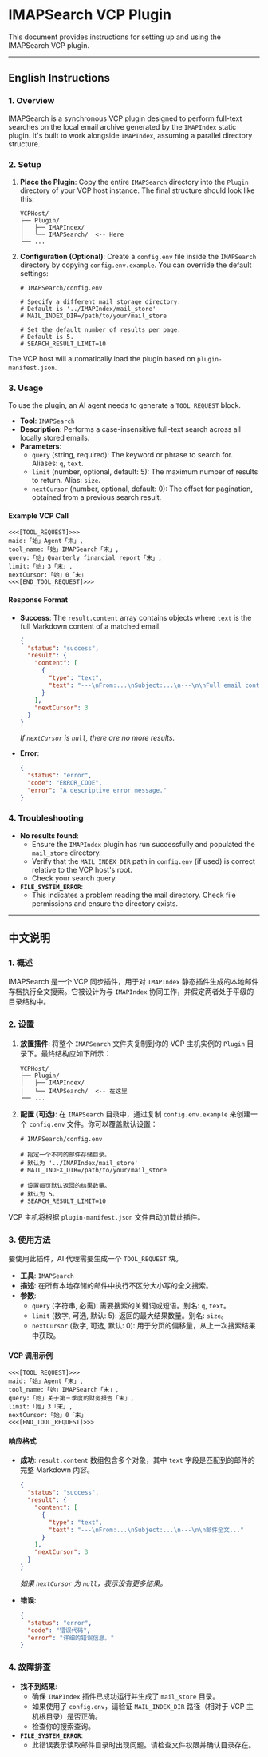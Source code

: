 # IMAPSearch VCP Plugin

This document provides instructions for setting up and using the IMAPSearch VCP plugin.

---

## English Instructions

### 1. Overview

IMAPSearch is a synchronous VCP plugin designed to perform full-text searches on the local email archive generated by the `IMAPIndex` static plugin. It's built to work alongside `IMAPIndex`, assuming a parallel directory structure.

### 2. Setup

1.  **Place the Plugin**: Copy the entire `IMAPSearch` directory into the `Plugin` directory of your VCP host instance. The final structure should look like this:
    ```
    VCPHost/
    ├── Plugin/
    │   ├── IMAPIndex/
    │   └── IMAPSearch/  <-- Here
    └── ...
    ```

2.  **Configuration (Optional)**: Create a `config.env` file inside the `IMAPSearch` directory by copying `config.env.example`. You can override the default settings:
    ```env
    # IMAPSearch/config.env

    # Specify a different mail storage directory.
    # Default is '../IMAPIndex/mail_store'
    # MAIL_INDEX_DIR=/path/to/your/mail_store

    # Set the default number of results per page.
    # Default is 5.
    # SEARCH_RESULT_LIMIT=10
    ```

The VCP host will automatically load the plugin based on `plugin-manifest.json`.

### 3. Usage

To use the plugin, an AI agent needs to generate a `TOOL_REQUEST` block.

-   **Tool**: `IMAPSearch`
-   **Description**: Performs a case-insensitive full-text search across all locally stored emails.
-   **Parameters**:
    -   `query` (string, required): The keyword or phrase to search for. Aliases: `q`, `text`.
    -   `limit` (number, optional, default: 5): The maximum number of results to return. Alias: `size`.
    -   `nextCursor` (number, optional, default: 0): The offset for pagination, obtained from a previous search result.

#### Example VCP Call

```
<<<[TOOL_REQUEST]>>>
maid:「始」Agent「末」,
tool_name:「始」IMAPSearch「末」,
query:「始」Quarterly financial report「末」,
limit:「始」3「末」,
nextCursor:「始」0「末」
<<<[END_TOOL_REQUEST]>>>
```

#### Response Format

-   **Success**: The `result.content` array contains objects where `text` is the full Markdown content of a matched email.
    ```json
    {
      "status": "success",
      "result": {
        "content": [
          {
            "type": "text",
            "text": "---\nFrom:...\nSubject:...\n---\n\nFull email content..."
          }
        ],
        "nextCursor": 3 
      }
    }
    ```
    *If `nextCursor` is `null`, there are no more results.*

-   **Error**:
    ```json
    {
      "status": "error",
      "code": "ERROR_CODE",
      "error": "A descriptive error message."
    }
    ```

### 4. Troubleshooting

-   **No results found**:
    -   Ensure the `IMAPIndex` plugin has run successfully and populated the `mail_store` directory.
    -   Verify that the `MAIL_INDEX_DIR` path in `config.env` (if used) is correct relative to the VCP host's root.
    -   Check your search query.
-   **`FILE_SYSTEM_ERROR`**:
    -   This indicates a problem reading the mail directory. Check file permissions and ensure the directory exists.

---

## 中文说明

### 1. 概述

IMAPSearch 是一个 VCP 同步插件，用于对 `IMAPIndex` 静态插件生成的本地邮件存档执行全文搜索。它被设计为与 `IMAPIndex` 协同工作，并假定两者处于平级的目录结构中。

### 2. 设置

1.  **放置插件**: 将整个 `IMAPSearch` 文件夹复制到你的 VCP 主机实例的 `Plugin` 目录下。最终结构应如下所示：
    ```
    VCPHost/
    ├── Plugin/
    │   ├── IMAPIndex/
    │   └── IMAPSearch/  <-- 在这里
    └── ...
    ```

2.  **配置 (可选)**: 在 `IMAPSearch` 目录中，通过复制 `config.env.example` 来创建一个 `config.env` 文件。你可以覆盖默认设置：
    ```env
    # IMAPSearch/config.env

    # 指定一个不同的邮件存储目录。
    # 默认为 '../IMAPIndex/mail_store'
    # MAIL_INDEX_DIR=/path/to/your/mail_store

    # 设置每页默认返回的结果数量。
    # 默认为 5。
    # SEARCH_RESULT_LIMIT=10
    ```

VCP 主机将根据 `plugin-manifest.json` 文件自动加载此插件。

### 3. 使用方法

要使用此插件，AI 代理需要生成一个 `TOOL_REQUEST` 块。

-   **工具**: `IMAPSearch`
-   **描述**: 在所有本地存储的邮件中执行不区分大小写的全文搜索。
-   **参数**:
    -   `query` (字符串, 必需): 需要搜索的关键词或短语。别名: `q`, `text`。
    -   `limit` (数字, 可选, 默认: 5): 返回的最大结果数量。别名: `size`。
    -   `nextCursor` (数字, 可选, 默认: 0): 用于分页的偏移量，从上一次搜索结果中获取。

#### VCP 调用示例

```
<<<[TOOL_REQUEST]>>>
maid:「始」Agent「末」,
tool_name:「始」IMAPSearch「末」,
query:「始」关于第三季度的财务报告「末」,
limit:「始」3「末」,
nextCursor:「始」0「末」
<<<[END_TOOL_REQUEST]>>>
```

#### 响应格式

-   **成功**: `result.content` 数组包含多个对象，其中 `text` 字段是匹配到的邮件的完整 Markdown 内容。
    ```json
    {
      "status": "success",
      "result": {
        "content": [
          {
            "type": "text",
            "text": "---\nFrom:...\nSubject:...\n---\n\n邮件全文..."
          }
        ],
        "nextCursor": 3
      }
    }
    ```
    *如果 `nextCursor` 为 `null`，表示没有更多结果。*

-   **错误**:
    ```json
    {
      "status": "error",
      "code": "错误代码",
      "error": "详细的错误信息。"
    }
    ```

### 4. 故障排查

-   **找不到结果**:
    -   确保 `IMAPIndex` 插件已成功运行并生成了 `mail_store` 目录。
    -   如果使用了 `config.env`，请验证 `MAIL_INDEX_DIR` 路径（相对于 VCP 主机根目录）是否正确。
    -   检查你的搜索查询。
-   **`FILE_SYSTEM_ERROR`**:
    -   此错误表示读取邮件目录时出现问题。请检查文件权限并确认目录存在。